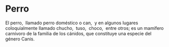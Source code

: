 # Perro

El perro, ​​​ llamado perro doméstico o can, ​ y en algunos lugares coloquialmente llamado chucho, ​ tuso, ​ choco, ​ entre otros; es un mamífero carnívoro de la familia de los cánidos, que constituye una especie del género Canis.​​